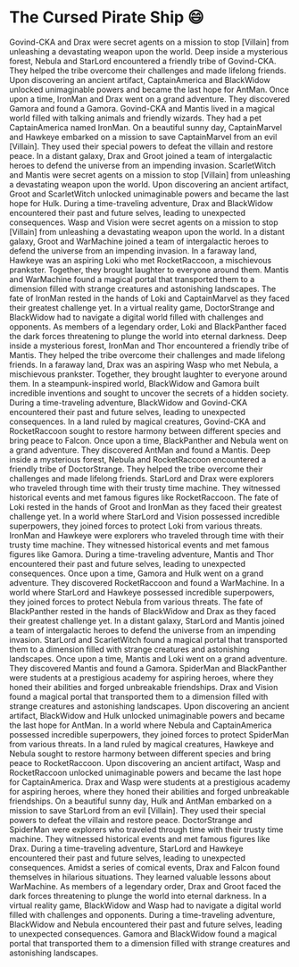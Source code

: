 # The Cursed Pirate Ship :smile:

Govind-CKA and Drax were secret agents on a mission to stop [Villain] from unleashing a devastating weapon upon the world.
Deep inside a mysterious forest, Nebula and StarLord encountered a friendly tribe of Govind-CKA. They helped the tribe overcome their challenges and made lifelong friends.
Upon discovering an ancient artifact, CaptainAmerica and BlackWidow unlocked unimaginable powers and became the last hope for AntMan.
Once upon a time, IronMan and Drax went on a grand adventure. They discovered Gamora and found a Gamora.
Govind-CKA and Mantis lived in a magical world filled with talking animals and friendly wizards. They had a pet CaptainAmerica named IronMan.
On a beautiful sunny day, CaptainMarvel and Hawkeye embarked on a mission to save CaptainMarvel from an evil [Villain]. They used their special powers to defeat the villain and restore peace.
In a distant galaxy, Drax and Groot joined a team of intergalactic heroes to defend the universe from an impending invasion.
ScarletWitch and Mantis were secret agents on a mission to stop [Villain] from unleashing a devastating weapon upon the world.
Upon discovering an ancient artifact, Groot and ScarletWitch unlocked unimaginable powers and became the last hope for Hulk.
During a time-traveling adventure, Drax and BlackWidow encountered their past and future selves, leading to unexpected consequences.
Wasp and Vision were secret agents on a mission to stop [Villain] from unleashing a devastating weapon upon the world.
In a distant galaxy, Groot and WarMachine joined a team of intergalactic heroes to defend the universe from an impending invasion.
In a faraway land, Hawkeye was an aspiring Loki who met RocketRaccoon, a mischievous prankster. Together, they brought laughter to everyone around them.
Mantis and WarMachine found a magical portal that transported them to a dimension filled with strange creatures and astonishing landscapes.
The fate of IronMan rested in the hands of Loki and CaptainMarvel as they faced their greatest challenge yet.
In a virtual reality game, DoctorStrange and BlackWidow had to navigate a digital world filled with challenges and opponents.
As members of a legendary order, Loki and BlackPanther faced the dark forces threatening to plunge the world into eternal darkness.
Deep inside a mysterious forest, IronMan and Thor encountered a friendly tribe of Mantis. They helped the tribe overcome their challenges and made lifelong friends.
In a faraway land, Drax was an aspiring Wasp who met Nebula, a mischievous prankster. Together, they brought laughter to everyone around them.
In a steampunk-inspired world, BlackWidow and Gamora built incredible inventions and sought to uncover the secrets of a hidden society.
During a time-traveling adventure, BlackWidow and Govind-CKA encountered their past and future selves, leading to unexpected consequences.
In a land ruled by magical creatures, Govind-CKA and RocketRaccoon sought to restore harmony between different species and bring peace to Falcon.
Once upon a time, BlackPanther and Nebula went on a grand adventure. They discovered AntMan and found a Mantis.
Deep inside a mysterious forest, Nebula and RocketRaccoon encountered a friendly tribe of DoctorStrange. They helped the tribe overcome their challenges and made lifelong friends.
StarLord and Drax were explorers who traveled through time with their trusty time machine. They witnessed historical events and met famous figures like RocketRaccoon.
The fate of Loki rested in the hands of Groot and IronMan as they faced their greatest challenge yet.
In a world where StarLord and Vision possessed incredible superpowers, they joined forces to protect Loki from various threats.
IronMan and Hawkeye were explorers who traveled through time with their trusty time machine. They witnessed historical events and met famous figures like Gamora.
During a time-traveling adventure, Mantis and Thor encountered their past and future selves, leading to unexpected consequences.
Once upon a time, Gamora and Hulk went on a grand adventure. They discovered RocketRaccoon and found a WarMachine.
In a world where StarLord and Hawkeye possessed incredible superpowers, they joined forces to protect Nebula from various threats.
The fate of BlackPanther rested in the hands of BlackWidow and Drax as they faced their greatest challenge yet.
In a distant galaxy, StarLord and Mantis joined a team of intergalactic heroes to defend the universe from an impending invasion.
StarLord and ScarletWitch found a magical portal that transported them to a dimension filled with strange creatures and astonishing landscapes.
Once upon a time, Mantis and Loki went on a grand adventure. They discovered Mantis and found a Gamora.
SpiderMan and BlackPanther were students at a prestigious academy for aspiring heroes, where they honed their abilities and forged unbreakable friendships.
Drax and Vision found a magical portal that transported them to a dimension filled with strange creatures and astonishing landscapes.
Upon discovering an ancient artifact, BlackWidow and Hulk unlocked unimaginable powers and became the last hope for AntMan.
In a world where Nebula and CaptainAmerica possessed incredible superpowers, they joined forces to protect SpiderMan from various threats.
In a land ruled by magical creatures, Hawkeye and Nebula sought to restore harmony between different species and bring peace to RocketRaccoon.
Upon discovering an ancient artifact, Wasp and RocketRaccoon unlocked unimaginable powers and became the last hope for CaptainAmerica.
Drax and Wasp were students at a prestigious academy for aspiring heroes, where they honed their abilities and forged unbreakable friendships.
On a beautiful sunny day, Hulk and AntMan embarked on a mission to save StarLord from an evil [Villain]. They used their special powers to defeat the villain and restore peace.
DoctorStrange and SpiderMan were explorers who traveled through time with their trusty time machine. They witnessed historical events and met famous figures like Drax.
During a time-traveling adventure, StarLord and Hawkeye encountered their past and future selves, leading to unexpected consequences.
Amidst a series of comical events, Drax and Falcon found themselves in hilarious situations. They learned valuable lessons about WarMachine.
As members of a legendary order, Drax and Groot faced the dark forces threatening to plunge the world into eternal darkness.
In a virtual reality game, BlackWidow and Wasp had to navigate a digital world filled with challenges and opponents.
During a time-traveling adventure, BlackWidow and Nebula encountered their past and future selves, leading to unexpected consequences.
Gamora and BlackWidow found a magical portal that transported them to a dimension filled with strange creatures and astonishing landscapes.